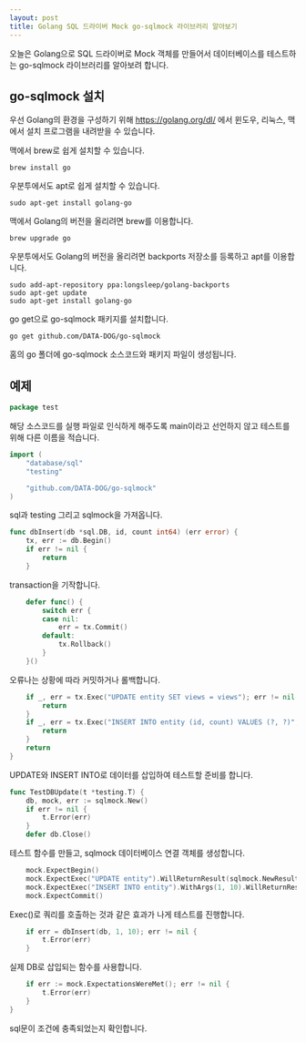 ```yaml
---
layout: post
title: Golang SQL 드라이버 Mock go-sqlmock 라이브러리 알아보기
---
```


오늘은 Golang으로 SQL 드라이버로 Mock 객체를 만들어서 데이터베이스를 테스트하는 go-sqlmock 라이브러리를 알아보려 합니다.

## go-sqlmock 설치

우선 Golang의 환경을 구성하기 위해 https://golang.org/dl/ 에서 윈도우, 리눅스, 맥에서 설치 프로그램을 내려받을 수 있습니다.

맥에서 brew로 쉽게 설치할 수 있습니다.

```
brew install go
```

우분투에서도 apt로 쉽게 설치할 수 있습니다.

```
sudo apt-get install golang-go
```

맥에서 Golang의 버전을 올리려면 brew를 이용합니다.

```
brew upgrade go
```

우분투에서도 Golang의 버전을 올리려면 backports 저장소를 등록하고 apt를 이용합니다.

```
sudo add-apt-repository ppa:longsleep/golang-backports
sudo apt-get update
sudo apt-get install golang-go
```

go get으로 go-sqlmock 패키지를 설치합니다.

```
go get github.com/DATA-DOG/go-sqlmock
```

홈의 go 폴더에 go-sqlmock 소스코드와 패키지 파일이 생성됩니다.

## 예제

```go
package test
```

해당 소스코드를 실행 파일로 인식하게 해주도록 main이라고 선언하지 않고 테스트를 위해 다른 이름을 적습니다.

```go
import (
	"database/sql"
	"testing"

	"github.com/DATA-DOG/go-sqlmock"
)
```

sql과 testing 그리고 sqlmock을 가져옵니다.

```go
func dbInsert(db *sql.DB, id, count int64) (err error) {
	tx, err := db.Begin()
	if err != nil {
		return
	}
```

transaction을 기작합니다.

```go
	defer func() {
		switch err {
		case nil:
			err = tx.Commit()
		default:
			tx.Rollback()
		}
	}()
```

오류나는 상황에 따라 커밋하거나 롤백합니다.

```go
	if _, err = tx.Exec("UPDATE entity SET views = views"); err != nil {
		return
	}
	if _, err = tx.Exec("INSERT INTO entity (id, count) VALUES (?, ?)", id, count); err != nil {
		return
	}
	return
}
```

UPDATE와 INSERT INTO로 데이터를 삽입하여 테스트할 준비를 합니다.

```go
func TestDBUpdate(t *testing.T) {
	db, mock, err := sqlmock.New()
	if err != nil {
		t.Error(err)
	}
	defer db.Close()
```

테스트 함수를 만들고, sqlmock 데이터베이스 연결 객체를 생성합니다.

```go
	mock.ExpectBegin()
	mock.ExpectExec("UPDATE entity").WillReturnResult(sqlmock.NewResult(1, 1))
	mock.ExpectExec("INSERT INTO entity").WithArgs(1, 10).WillReturnResult(sqlmock.NewResult(1, 1))
	mock.ExpectCommit()
```

Exec()로 쿼리를 호출하는 것과 같은 효과가 나게 테스트를 진행합니다.

```go
	if err = dbInsert(db, 1, 10); err != nil {
		t.Error(err)
	}
```

실제 DB로 삽입되는 함수를 사용합니다.

```go
	if err := mock.ExpectationsWereMet(); err != nil {
		t.Error(err)
	}
}
```

sql문이 조건에 충족되었는지 확인합니다.
